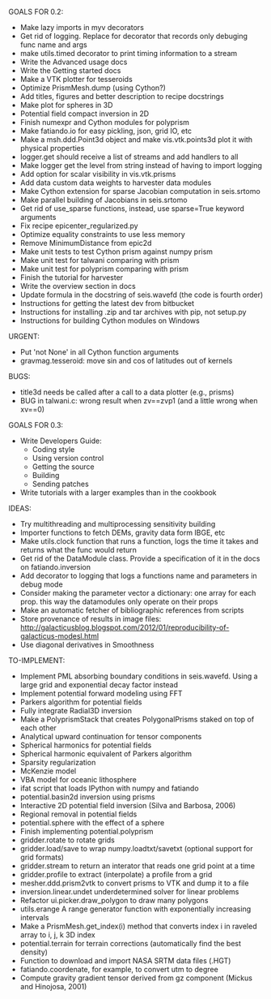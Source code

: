 GOALS FOR 0.2:

* Make lazy imports in myv decorators
* Get rid of logging. Replace for decorator that records only debuging func
  name and args
* make utils.timed decorator to print timing information to a stream
* Write the Advanced usage docs
* Write the Getting started docs
* Make a VTK plotter for tesseroids
* Optimize PrismMesh.dump (using Cython?)
* Add titles, figures and better description to recipe docstrings
* Make plot for spheres in 3D
* Potential field compact inversion in 2D
* Finish numexpr and Cython modules for polyprism
* Make fatiando.io for easy pickling, json, grid IO, etc
* Make a msh.ddd.Point3d object and make vis.vtk.points3d plot it with physical
  properties
* logger.get should receive a list of streams and add handlers to all
* Make logger get the level from string instead of having to import logging
* Add option for scalar visibility in vis.vtk.prisms
* Add data custom data weights to harvester data modules
* Make Cython extension for sparse Jacobian computation in seis.srtomo
* Make parallel building of Jacobians in seis.srtomo
* Get rid of use_sparse functions, instead, use sparse=True keyword arguments
* Fix recipe epicenter_regularized.py
* Optimize equality constraints to use less memory
* Remove MinimumDistance from epic2d
* Make unit tests to test Cython prism against numpy prism
* Make unit test for talwani comparing with prism
* Make unit test for polyprism comparing with prism
* Finish the tutorial for harvester
* Write the overview section in docs
* Update formula in the docstring of seis.wavefd (the code is fourth order)
* Instructions for getting the latest dev from bitbucket
* Instructions for installing .zip and tar archives with pip, not setup.py
* Instructions for building Cython modules on Windows

URGENT:

* Put 'not None' in all Cython function arguments
* gravmag.tesseroid: move sin and cos of latitudes out of kernels

BUGS:

* title3d needs be called after a call to a data plotter (e.g., prisms)
* BUG in talwani.c: wrong result when zv==zvp1 (and a little wrong when xv==0)

GOALS FOR 0.3:

* Write Developers Guide:
    * Coding style
    * Using version control
    * Getting the source
    * Building
    * Sending patches
* Write tutorials with a larger examples than in the cookbook

IDEAS:

* Try multithreading and multiprocessing sensitivity building
* Importer functions to fetch DEMs, gravity data form IBGE, etc
* Make utils.clock function that runs a function, logs the time it takes and
  returns what the func would return
* Get rid of the DataModule class. Provide a specification of it in the docs on
  fatiando.inversion
* Add decorator to logging that logs a functions name and parameters in debug
  mode
* Consider making the parameter vector a dictionary: one array for each prop.
  this way the datamodules only operate on their props
* Make an automatic fetcher of bibliographic references from scripts
* Store provenance of results in image files:
  http://galacticusblog.blogspot.com/2012/01/reproducibility-of-galacticus-modesl.html
* Use diagonal derivatives in Smoothness

TO-IMPLEMENT:

* Implement PML absorbing boundary conditions in seis.wavefd. Using a large grid
  and exponential decay factor instead
* Implement potential forward modeling using FFT
* Parkers algorithm for potential fields
* Fully integrate Radial3D inversion
* Make a PolyprismStack that creates PolygonalPrisms staked on top of each other
* Analytical upward continuation for tensor components
* Spherical harmonics for potential fields
* Spherical harmonic equivalent of Parkers algorithm
* Sparsity regularization
* McKenzie model
* VBA model for oceanic lithosphere
* ifat script that loads IPython with numpy and fatiando
* potential.basin2d inversion using prisms
* Interactive 2D potential field inversion (Silva and Barbosa, 2006)
* Regional removal in potential fields
* potential.sphere with the effect of a sphere
* Finish implementing potential.polyprism
* gridder.rotate to rotate grids
* gridder.load/save to wrap numpy.loadtxt/savetxt (optional support for grid formats)
* gridder.stream to return an interator that reads one grid point at a time
* gridder.profile to extract (interpolate) a profile from a grid
* mesher.ddd.prism2vtk to convert prisms to VTK and dump it to a file
* inversion.linear.undet underdetermined solver for linear problems
* Refactor ui.picker.draw_polygon to draw many polygons
* utils.erange A range generator function with exponentially increasing intervals
* Make a PrismMesh.get_index(i) method that converts index i in raveled array to
  i, j, k 3D index
* potential.terrain for terrain corrections (automatically find the best density)
* Function to download and import NASA SRTM data files (.HGT)
* fatiando.coordenate, for example, to convert utm to degree
* Compute gravity gradient tensor derived from gz component (Mickus and Hinojosa, 2001)

